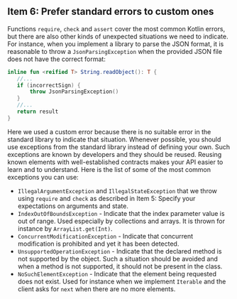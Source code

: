 ## Item 6: Prefer standard errors to custom ones

Functions `require`, `check` and `assert` cover the most common Kotlin errors, but there are also other kinds of unexpected situations we need to indicate. For instance, when you implement a library to parse the JSON format, it is reasonable to throw a `JsonParsingException` when the provided JSON file does not have the correct format:

``` kotlin
inline fun <reified T> String.readObject(): T {
   //...
   if (incorrectSign) {
       throw JsonParsingException()
   }
   //...
   return result
}
```

Here we used a custom error because there is no suitable error in the standard library to indicate that situation. Whenever possible, you should use exceptions from the standard library instead of defining your own. Such exceptions are known by developers and they should be reused. Reusing known elements with well-established contracts makes your API easier to learn and to understand. Here is the list of some of the most common exceptions you can use:

- `IllegalArgumentException` and `IllegalStateException` that we throw using `require` and `check` as described in Item 5: Specify your expectations on arguments and state.
- `IndexOutOfBoundsException` - Indicate that the index parameter value is out of range. Used especially by collections and arrays. It is thrown for instance by `ArrayList.get(Int)`.
- `ConcurrentModificationException` - Indicate that concurrent modification is prohibited and yet it has been detected. 
- `UnsupportedOperationException` - Indicate that the declared method is not supported by the object. Such a situation should be avoided and when a method is not supported, it should not be present in the class. 
- `NoSuchElementException` - Indicate that the element being requested does not exist. Used for instance when we implement `Iterable` and the client asks for `next` when there are no more elements.